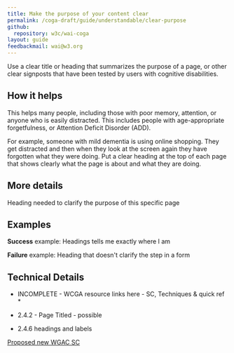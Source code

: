 ```yaml
---
title: Make the purpose of your content clear
permalink: /coga-draft/guide/understandable/clear-purpose
github:
  repository: w3c/wai-coga
layout: guide
feedbackmail: wai@w3.org
---
```


Use a clear title or heading that summarizes the purpose of a page, or other clear signposts that have been tested by users with cognitive disabilities.

## How it helps

This helps many people, including those with poor memory, attention, or anyone who is easily distracted. This includes people with age-appropriate forgetfulness, or Attention Deficit Disorder (ADD).

For example, someone with mild dementia is using online shopping. They get distracted and then when they look at the screen again they have forgotten what they were doing. Put a clear heading at the top of each page that shows clearly what the page is about and what they are doing.

## More details

Heading needed to clarify the purpose of this specific page

## Examples

**Success** example: Headings tells me exactly where I am

**Failure** example: Heading that doesn't clarify the step in a form

## Technical Details

- INCOMPLETE - WCGA resource links here - SC, Techniques & quick ref \*

- 2.4.2 - Page Titled - possible
- 2.4.6 headings and labels

[Proposed new WGAC SC](https://github.com/w3c/wcag21/issues/55)
